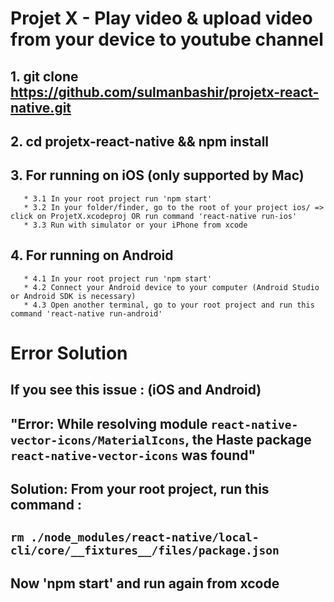 # Projet X - Play video & upload video from your device to youtube channel

## 1.  git clone https://github.com/sulmanbashir/projetx-react-native.git
## 2.  cd projetx-react-native && npm install
## 3.  For running on iOS (only supported by Mac)
       * 3.1 In your root project run 'npm start' 
       * 3.2 In your folder/finder, go to the root of your project ios/ => click on ProjetX.xcodeproj OR run command 'react-native run-ios'
       * 3.3 Run with simulator or your iPhone from xcode
## 4.  For running on Android
       * 4.1 In your root project run 'npm start'
       * 4.2 Connect your Android device to your computer (Android Studio or Android SDK is necessary)
       * 4.3 Open another terminal, go to your root project and run this command 'react-native run-android'

# __Error Solution__
## If you see this issue : (iOS and Android)
## "Error: While resolving module `react-native-vector-icons/MaterialIcons`, the Haste package `react-native-vector-icons` was found"
## __Solution__: From your root project, run this command :
## `rm ./node_modules/react-native/local-cli/core/__fixtures__/files/package.json`
## Now 'npm start' and run again from xcode
